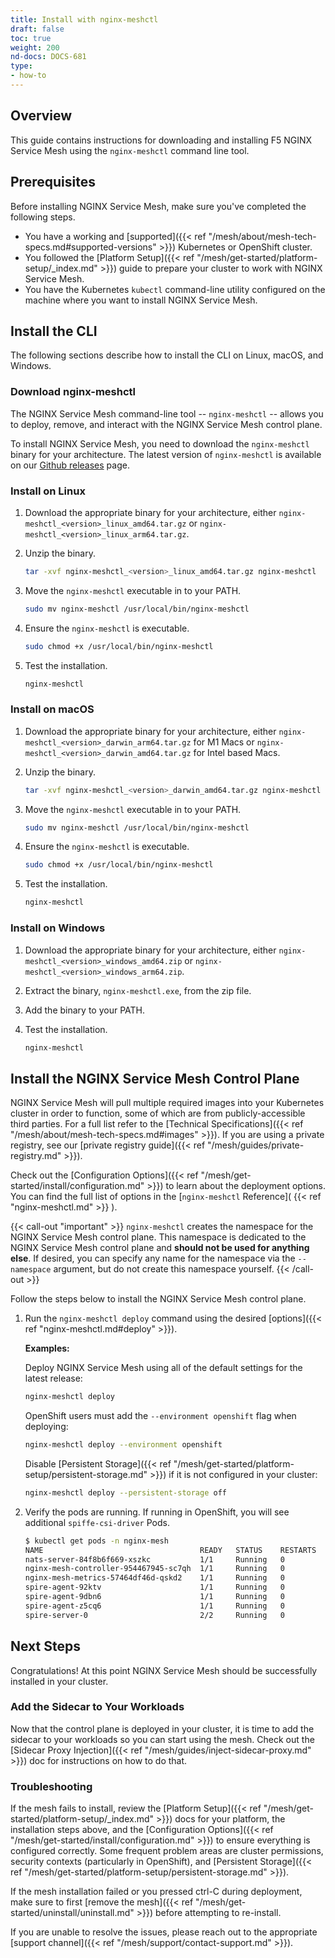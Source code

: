 ```yaml
---
title: Install with nginx-meshctl
draft: false
toc: true
weight: 200
nd-docs: DOCS-681
type:
- how-to
---
```


## Overview

This guide contains instructions for downloading and installing F5 NGINX Service Mesh using the `nginx-meshctl` command line tool.

## Prerequisites

Before installing NGINX Service Mesh, make sure you've completed the following steps.

- You have a working and [supported]({{< ref "/mesh/about/mesh-tech-specs.md#supported-versions" >}}) Kubernetes or OpenShift cluster.
- You followed the [Platform Setup]({{< ref "/mesh/get-started/platform-setup/_index.md" >}}) guide to prepare your cluster to work with NGINX Service Mesh.
- You have the Kubernetes `kubectl` command-line utility configured on the machine where you want to install NGINX Service Mesh.

## Install the CLI

The following sections describe how to install the CLI on Linux, macOS, and Windows.

### Download nginx-meshctl

The NGINX Service Mesh command-line tool -- `nginx-meshctl` -- allows you to deploy, remove, and interact with the NGINX Service Mesh control plane.

To install NGINX Service Mesh, you need to download the `nginx-meshctl` binary for your architecture. The latest version of `nginx-meshctl` is available on our [Github releases](https://github.com/nginxinc/nginx-service-mesh/releases/latest) page.

### Install on Linux

1. Download the appropriate binary for your architecture, either `nginx-meshctl_<version>_linux_amd64.tar.gz` or `nginx-meshctl_<version>_linux_arm64.tar.gz`.

1. Unzip the binary.

    ```bash
    tar -xvf nginx-meshctl_<version>_linux_amd64.tar.gz nginx-meshctl
    ```

1. Move the `nginx-meshctl` executable in to your PATH.

    ```bash
    sudo mv nginx-meshctl /usr/local/bin/nginx-meshctl
    ```

1. Ensure the `nginx-meshctl` is executable.

    ```bash
    sudo chmod +x /usr/local/bin/nginx-meshctl
    ```

1. Test the installation.

    ```bash
    nginx-meshctl
    ```

### Install on macOS

1. Download the appropriate binary for your architecture, either `nginx-meshctl_<version>_darwin_arm64.tar.gz` for M1 Macs or `nginx-meshctl_<version>_darwin_amd64.tar.gz` for Intel based Macs.

1. Unzip the binary.

    ```bash
    tar -xvf nginx-meshctl_<version>_darwin_amd64.tar.gz nginx-meshctl
    ```

1. Move the `nginx-meshctl` executable in to your PATH.

    ```bash
    sudo mv nginx-meshctl /usr/local/bin/nginx-meshctl
    ```

1. Ensure the `nginx-meshctl` is executable.

    ```bash
    sudo chmod +x /usr/local/bin/nginx-meshctl
    ```

1. Test the installation.

    ```bash
    nginx-meshctl
    ```

### Install on Windows

1. Download the appropriate binary for your architecture, either `nginx-meshctl_<version>_windows_amd64.zip` or `nginx-meshctl_<version>_windows_arm64.zip`.
1. Extract the binary, `nginx-meshctl.exe`, from the zip file.
1. Add the binary to your PATH.
1. Test the installation.

    ```bash
    nginx-meshctl
    ```

## Install the NGINX Service Mesh Control Plane

NGINX Service Mesh will pull multiple required images into your Kubernetes cluster in order to function, some of which are from publicly-accessible third parties. For a full list refer to the [Technical Specifications]({{< ref "/mesh/about/mesh-tech-specs.md#images" >}}). If you are using a private registry, see our [private registry guide]({{< ref "/mesh/guides/private-registry.md" >}}).

Check out the [Configuration Options]({{< ref "/mesh/get-started/install/configuration.md" >}}) to learn about the deployment options.
You can find the full list of options in the [`nginx-meshctl` Reference]( {{< ref "nginx-meshctl.md" >}} ).

{{< call-out "important" >}}
`nginx-meshctl` creates the namespace for the NGINX Service Mesh control plane.
This namespace is dedicated to the NGINX Service Mesh control plane and **should not be used for anything else**.
If desired, you can specify any name for the namespace via the `--namespace` argument, but do not create this namespace yourself.
{{< /call-out >}}

Follow the steps below to install the NGINX Service Mesh control plane.

1. Run the `nginx-meshctl deploy` command using the desired [options]({{< ref "nginx-meshctl.md#deploy" >}}).

   **Examples:**

   Deploy NGINX Service Mesh using all of the default settings for the latest release:

    ```bash
    nginx-meshctl deploy
    ```

    OpenShift users must add the `--environment openshift` flag when deploying:

    ```bash
    nginx-meshctl deploy --environment openshift
    ```

    Disable [Persistent Storage]({{< ref "/mesh/get-started/platform-setup/persistent-storage.md" >}}) if it is not configured in your cluster:

    ```bash
    nginx-meshctl deploy --persistent-storage off
    ```

1. Verify the pods are running. If running in OpenShift, you will see additional `spiffe-csi-driver` Pods.

    ```bash
    $ kubectl get pods -n nginx-mesh
    NAME                                   READY   STATUS    RESTARTS   AGE
    nats-server-84f8b6f669-xszkc           1/1     Running   0          14m
    nginx-mesh-controller-954467945-sc7qh  1/1     Running   0          14m
    nginx-mesh-metrics-57464df46d-qskd2    1/1     Running   0          14m
    spire-agent-92ktv                      1/1     Running   0          15m
    spire-agent-9dbn6                      1/1     Running   0          15m
    spire-agent-z5cq6                      1/1     Running   0          15m
    spire-server-0                         2/2     Running   0          15m
    ```

## Next Steps

Congratulations! At this point NGINX Service Mesh should be successfully installed in your cluster.

### Add the Sidecar to Your Workloads

Now that the control plane is deployed in your cluster, it is time to add the sidecar to your workloads so you can start using the mesh.
Check out the [Sidecar Proxy Injection]({{< ref "/mesh/guides/inject-sidecar-proxy.md" >}}) doc for instructions on how to do that.

### Troubleshooting

If the mesh fails to install, review the [Platform Setup]({{< ref "/mesh/get-started/platform-setup/_index.md" >}}) docs for your platform, the installation steps above, and the [Configuration Options]({{< ref "/mesh/get-started/install/configuration.md" >}}) to ensure everything is configured correctly.
Some frequent problem areas are cluster permissions, security contexts (particularly in OpenShift), and [Persistent Storage]({{< ref "/mesh/get-started/platform-setup/persistent-storage.md" >}}).

If the mesh installation failed or you pressed ctrl-C during deployment, make sure to first [remove the mesh]({{< ref "/mesh/get-started/uninstall/uninstall.md" >}}) before attempting to re-install.

If you are unable to resolve the issues, please reach out to the appropriate [support channel]({{< ref "/mesh/support/contact-support.md" >}}).
